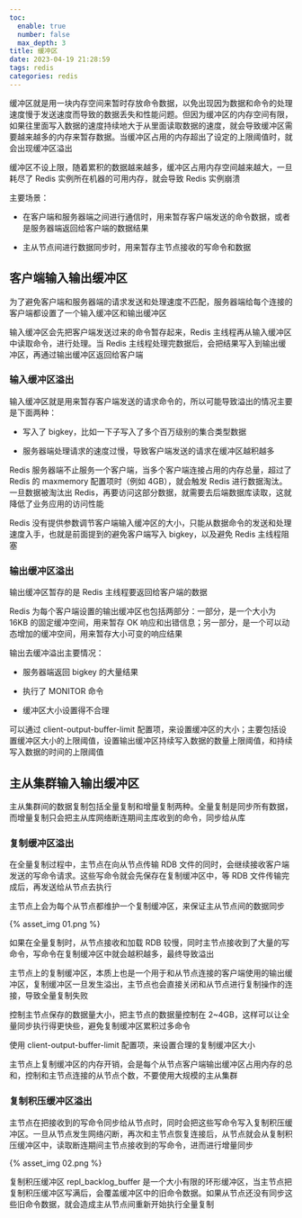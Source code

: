 ```yaml
---
toc:
  enable: true
  number: false
  max_depth: 3
title: 缓冲区
date: 2023-04-19 21:28:59
tags: redis
categories: redis
---
```


缓冲区就是用一块内存空间来暂时存放命令数据，以免出现因为数据和命令的处理速度慢于发送速度而导致的数据丢失和性能问题。但因为缓冲区的内存空间有限，如果往里面写入数据的速度持续地大于从里面读取数据的速度，就会导致缓冲区需要越来越多的内存来暂存数据。当缓冲区占用的内存超出了设定的上限阈值时，就会出现缓冲区溢出

缓冲区不设上限，随着累积的数据越来越多，缓冲区占用内存空间越来越大，一旦耗尽了 Redis 实例所在机器的可用内存，就会导致 Redis 实例崩溃

主要场景：

- 在客户端和服务器端之间进行通信时，用来暂存客户端发送的命令数据，或者是服务器端返回给客户端的数据结果

- 主从节点间进行数据同步时，用来暂存主节点接收的写命令和数据

## 客户端输入输出缓冲区

为了避免客户端和服务器端的请求发送和处理速度不匹配，服务器端给每个连接的客户端都设置了一个输入缓冲区和输出缓冲区

输入缓冲区会先把客户端发送过来的命令暂存起来，Redis 主线程再从输入缓冲区中读取命令，进行处理。当 Redis 主线程处理完数据后，会把结果写入到输出缓冲区，再通过输出缓冲区返回给客户端

### 输入缓冲区溢出

输入缓冲区就是用来暂存客户端发送的请求命令的，所以可能导致溢出的情况主要是下面两种：

- 写入了 bigkey，比如一下子写入了多个百万级别的集合类型数据

- 服务器端处理请求的速度过慢，导致客户端发送的请求在缓冲区越积越多

Redis 服务器端不止服务一个客户端，当多个客户端连接占用的内存总量，超过了 Redis 的 maxmemory 配置项时（例如 4GB），就会触发 Redis 进行数据淘汰。一旦数据被淘汰出 Redis，再要访问这部分数据，就需要去后端数据库读取，这就降低了业务应用的访问性能

Redis 没有提供参数调节客户端输入缓冲区的大小，只能从数据命令的发送和处理速度入手，也就是前面提到的避免客户端写入 bigkey，以及避免 Redis 主线程阻塞

### 输出缓冲区溢出

输出缓冲区暂存的是 Redis 主线程要返回给客户端的数据

Redis 为每个客户端设置的输出缓冲区也包括两部分：一部分，是一个大小为 16KB 的固定缓冲空间，用来暂存 OK 响应和出错信息；另一部分，是一个可以动态增加的缓冲空间，用来暂存大小可变的响应结果

输出去缓冲溢出主要情况：

- 服务器端返回 bigkey 的大量结果

- 执行了 MONITOR 命令

- 缓冲区大小设置得不合理

可以通过 client-output-buffer-limit 配置项，来设置缓冲区的大小；主要包括设置缓冲区大小的上限阈值，设置输出缓冲区持续写入数据的数量上限阈值，和持续写入数据的时间的上限阈值

## 主从集群输入输出缓冲区

主从集群间的数据复制包括全量复制和增量复制两种。全量复制是同步所有数据，而增量复制只会把主从库网络断连期间主库收到的命令，同步给从库

### 复制缓冲区溢出

在全量复制过程中，主节点在向从节点传输 RDB 文件的同时，会继续接收客户端发送的写命令请求。这些写命令就会先保存在复制缓冲区中，等 RDB 文件传输完成后，再发送给从节点去执行

主节点上会为每个从节点都维护一个复制缓冲区，来保证主从节点间的数据同步

{% asset_img 01.png %}

如果在全量复制时，从节点接收和加载 RDB 较慢，同时主节点接收到了大量的写命令，写命令在复制缓冲区中就会越积越多，最终导致溢出

主节点上的复制缓冲区，本质上也是一个用于和从节点连接的客户端使用的输出缓冲区，复制缓冲区一旦发生溢出，主节点也会直接关闭和从节点进行复制操作的连接，导致全量复制失败

控制主节点保存的数据量大小，把主节点的数据量控制在 2~4GB，这样可以让全量同步执行得更快些，避免复制缓冲区累积过多命令

使用 client-output-buffer-limit 配置项，来设置合理的复制缓冲区大小

主节点上复制缓冲区的内存开销，会是每个从节点客户端输出缓冲区占用内存的总和，控制和主节点连接的从节点个数，不要使用大规模的主从集群

### 复制积压缓冲区溢出

主节点在把接收到的写命令同步给从节点时，同时会把这些写命令写入复制积压缓冲区。一旦从节点发生网络闪断，再次和主节点恢复连接后，从节点就会从复制积压缓冲区中，读取断连期间主节点接收到的写命令，进而进行增量同步

{% asset_img 02.png %}

复制积压缓冲区 repl_backlog_buffer 是一个大小有限的环形缓冲区，当主节点把复制积压缓冲区写满后，会覆盖缓冲区中的旧命令数据。如果从节点还没有同步这些旧命令数据，就会造成主从节点间重新开始执行全量复制